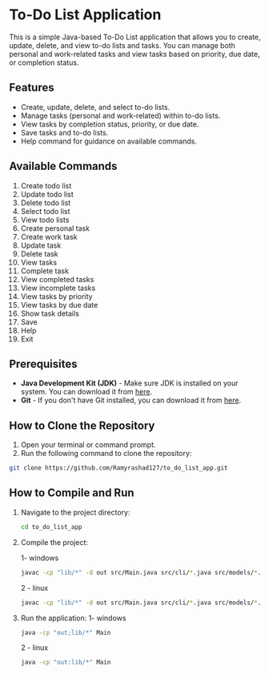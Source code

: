 # To-Do List Application

This is a simple Java-based To-Do List application that allows you to create, update, delete, and view to-do lists and tasks. You can manage both personal and work-related tasks and view tasks based on priority, due date, or completion status.

## Features

- Create, update, delete, and select to-do lists.
- Manage tasks (personal and work-related) within to-do lists.
- View tasks by completion status, priority, or due date.
- Save tasks and to-do lists.
- Help command for guidance on available commands.

## Available Commands

1. Create todo list  
2. Update todo list  
3. Delete todo list  
4. Select todo list  
5. View todo lists  
6. Create personal task  
7. Create work task  
8. Update task  
9. Delete task  
10. View tasks  
11. Complete task  
12. View completed tasks  
13. View incomplete tasks  
14. View tasks by priority  
15. View tasks by due date  
16. Show task details  
17. Save  
18. Help  
19. Exit  

## Prerequisites

- **Java Development Kit (JDK)** - Make sure JDK is installed on your system. You can download it from [here](https://www.oracle.com/java/technologies/javase-jdk11-downloads.html).
- **Git** - If you don't have Git installed, you can download it from [here](https://git-scm.com/downloads).

## How to Clone the Repository

1. Open your terminal or command prompt.
2. Run the following command to clone the repository:

```bash
git clone https://github.com/Ramyrashad127/to_do_list_app.git
```

## How to Compile and Run

1. Navigate to the project directory:
    ```bash
    cd to_do_list_app
    ```
2. Compile the project:
    
   1- windows
    ```bash
    javac -cp "lib/*" -d out src/Main.java src/cli/*.java src/models/*.java src/services/*.java src/userinput/*.java src/storage/*.java
    ```
    2 - linux
   
    ```bash
    javac -cp "lib/*" -d out src/Main.java src/cli/*.java src/models/*.java src/services/*.java src/userinput/*.java src/storage/*.java
    ```
4. Run the application:
    1- windows
    ```bash
    java -cp "out;lib/*" Main
    ```
    2 - linux
    ```bash
    java -cp "out:lib/*" Main
    ```
